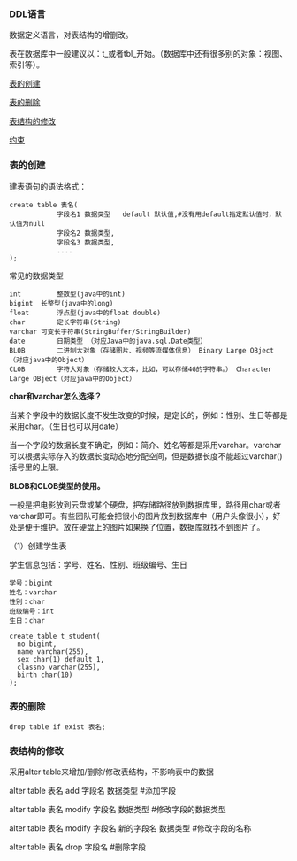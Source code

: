 ### DDL语言

数据定义语言，对表结构的增删改。

表在数据库中一般建议以：t_或者tbl\_开始。（数据库中还有很多别的对象：视图、索引等）。

[表的创建](#表的创建)

[表的删除](#表的删除)

[表结构的修改](#表结构的修改)

[约束](#约束)

### 表的创建

建表语句的语法格式：

```
create table 表名(
			字段名1 数据类型	default 默认值,#没有用default指定默认值时，默认值为null
			字段名2 数据类型,
			字段名3 数据类型,
			....
);
```

常见的数据类型

```
int			整数型(java中的int)
bigint	长整型(java中的long)
float		浮点型(java中的float double)
char		定长字符串(String)
varchar	可变长字符串(StringBuffer/StringBuilder)
date		日期类型 （对应Java中的java.sql.Date类型）
BLOB		二进制大对象（存储图片、视频等流媒体信息） Binary Large OBject （对应java中的Object）
CLOB		字符大对象（存储较大文本，比如，可以存储4G的字符串。） Character Large OBject（对应java中的Object）
```

**char和varchar怎么选择？**

当某个字段中的数据长度不发生改变的时候，是定长的，例如：性别、生日等都是采用char。（生日也可以用date）

当一个字段的数据长度不确定，例如：简介、姓名等都是采用varchar。varchar可以根据实际存入的数据长度动态地分配空间，但是数据长度不能超过varchar()括号里的上限。

**BLOB和CLOB类型的使用。**

一般是把电影放到云盘或某个硬盘，把存储路径放到数据库里，路径用char或者varchar即可。有些团队可能会把很小的图片放到数据库中（用户头像很小），好处是便于维护。放在硬盘上的图片如果换了位置，数据库就找不到图片了。

（1）创建学生表

学生信息包括：学号、姓名、性别、班级编号、生日

```
学号：bigint
姓名：varchar
性别：char
班级编号：int
生日：char
```

```
create table t_student(
  no bigint,
  name varchar(255),
  sex char(1) default 1,
  classno varchar(255),
  birth char(10)
);
```

### 表的删除

```
drop table if exist 表名;
```

### 表结构的修改

采用alter table来增加/删除/修改表结构，不影响表中的数据

alter table 表名 add 字段名 数据类型	#添加字段

alter table 表名 modify 字段名 数据类型	#修改字段的数据类型

alter table 表名 modify 字段名 新的字段名 数据类型	#修改字段的名称

alter table 表名 drop 字段名	#删除字段

